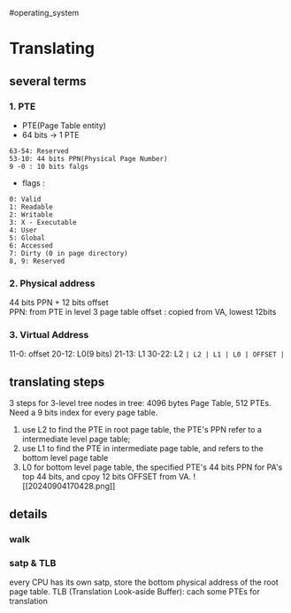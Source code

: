 #operating_system
# Translating
## several terms
### 1. PTE
- PTE(Page Table entity)
- 64 bits -> 1 PTE
```
63-54: Reserved
53-10: 44 bits PPN(Physical Page Number)
9 -0 : 10 bits falgs
```
- flags :
```
0: Valid
1: Readable
2: Writable
3: X - Executable
4: User
5: Global
6: Accessed
7: Dirty (0 in page directory)
8, 9: Reserved
```

### 2. Physical address
44 bits PPN + 12 bits offset    
PPN: from PTE in level 3 page table
offset : copied from VA, lowest 12bits

### 3. Virtual Address
11-0: offset
20-12: L0(9 bits)
21-13: L1
30-22: L2
`| L2 | L1 | L0 | OFFSET |`

## translating steps
3 steps for 3-level tree
nodes in tree: 4096 bytes Page Table, 512 PTEs. Need a 9 bits index for every page table.
1. use L2 to find the PTE in root page table, the PTE's PPN refer to a intermediate level page table;
2. use L1 to find the PTE in intermediate page table, and refers to the bottom level page table
3. L0 for bottom level page table, the specified PTE's 44 bits PPN for PA's top 44 bits, and cpoy 12 bits OFFSET from VA.
![[20240904170428.png]]

## details
### walk

### satp & TLB
every CPU has its own satp, store the bottom physical address of the root page table.
TLB (Translation Look-aside Buffer): cach some PTEs for translation

### 